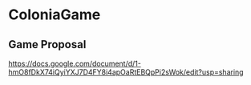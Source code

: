 # ColoniaGame
 
## Game Proposal
https://docs.google.com/document/d/1-hmO8fDkX74iQyiYXJ7D4FY8i4apOaRtEBQpPi2sWok/edit?usp=sharing
